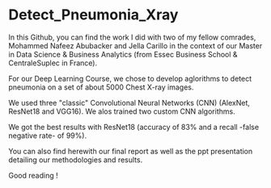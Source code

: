 # Detect_Pneumonia_Xray

In this Github, you can find the work I did with two of my fellow comrades, Mohammed Nafeez Abubacker and Jella Carillo in the context of our  Master in Data Science & Business Analytics (from Essec Business School & CentraleSuplec in France).

For our Deep Learning Course, we chose to develop aglorithms to detect pneumonia on a set of about 5000 Chest X-ray images.

We used three "classic" Convolutional Neural Networks (CNN) (AlexNet, ResNet18 and VGG16). We alos trained two custom CNN algorithms.

We got the best results with ResNet18  (accuracy of 83% and a recall -false negative rate- of 99%).

You can also find herewith our final report as well as the ppt presentation detailing our methodologies and results.

Good reading !
